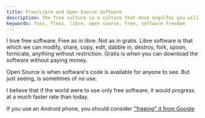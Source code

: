 ```yaml
---
title: Free/Libre and Open Source Software
description: The free culture is a culture that once engulfes you will never leave you free
keywords: foss, floss, libre, open source, free, software freedom
---
```

I love free software. Free as in libre. Not as in gratis. Libre software is that which we can modify, share, copy, edit, dabble in, destroy, fork, spoon, fornicate, anything without restriction. Gratis is when you can download the software without paying money.

Open Source is when software's code is available for anyone to see. But just seeing, is sometimes of no use.

I believe that if the world were to use only free software, it would progress at a much faster rate than today.

If you use an Android phone, you should consider ["freeing" it from Google](../free-android/)
